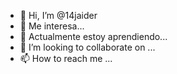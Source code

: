 - 👋 Hi, I’m @14jaider
- 👀 Me interesa...
- 🌱 Actualmente estoy aprendiendo...
- 💞️ I’m looking to collaborate on ...
- 📫 How to reach me ...

<!---
14jaider/14jaider is a ✨ special ✨ repository because its `README.md` (this file) appears on your GitHub profile.
You can click the Preview link to take a look at your changes.
--->
